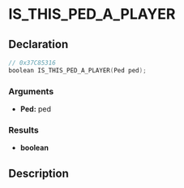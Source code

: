 # IS_THIS_PED_A_PLAYER

## Declaration
```cpp
// 0x37C85316
boolean IS_THIS_PED_A_PLAYER(Ped ped);
```

### Arguments
- **Ped:** ped

### Results
- **boolean**

## Description
